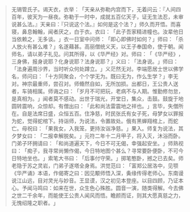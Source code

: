 
> 无锡管氏子。谒天衣，衣举：​「天亲从弥勒内宫而下，无着问云：『人间四百年，彼天为一昼夜。弥勒于一时中，成就五百亿天子，证无生法忍，未审说甚么法。』天亲曰：『只说这个法。』如何是这个法？​」师久而开悟。而喜寝，鼻息翰翰，闻者厌之，白于衣。衣曰：​「此子吾家精进幢也。汝辈他日当依赖之，无多谈。​」衣一日室中问师：​「即心即佛时如何？​」师曰：​「杀人放火有甚么难？​」名遂藉甚。高丽僧统义天，以王子奉国命，使于朝。闻师名，请以弟子礼见。问其所得，以《华严经》对。师曰：​「​《华严经》​，三身佛，报身说耶？化身说耶？法身说耶？​」义曰：​「法身说。​」师曰：​「法身遍周沙界，当时听众何处蹲立。​」义茫然无对。李端愿居士世以佛学名，师问曰：​「十方同聚会，个个学无为。既曰无为，作么生学？​」李无对。神宗最重师，尝召对。师翛然自如，无所加损。出都日，王公贵人送者，车骑相属。师诲之曰：​「岁月不可把玩，老病不与人期。惟勤修勿怠，是真相为。​」闻者莫不感动。出世于瑞光，开堂日，集众，击鼓。鼓旋于地圆转震响，众惊却。有僧出曰：​「此和尚法雷震地之祥也。​」言毕，失僧所在。自是法席日盛，众恒五百。住净慈，时民张氏有女子死，母梦女以罪报为蛇，觉得蛇棺下。持诣师，为说法，令置故处。俄有黑蝉翔棺上，而蛇亡。母祝曰：​「果我女，入我笼，更持汝诣净慈。​」果入。师复为说法，其夕梦女曰：​「二报幸解脱矣。​」元符二年十二月甲子，将入灭，沐浴而卧。门弟子环拥请曰：​「和尚道遍天下，今日不可无偈，幸强起安坐。​」师熟视曰：​「痴子，我寻常尚懒作偈，今日特地图个甚么？寻常要卧便卧，不可今日特地坐也。​」索笔大书曰：​「后事付守荣。​」掷笔憨卧，撼之已去矣。师老隐于苏之灵岩，门弟子遂塔全身焉。洪觉范曰：​「富郑公居洛中，见颚《华严诵》本语，作偈寄之曰：因见颙师悟入深，夤缘传得老师心。东南谩说江山远，目对灵光与妙音。王显谟，汉之初见本登座。以目四顾，乃证本心。予闻马鸣曰：如来在世，众生色心殊胜。圆音一演，随类得解。今去佛之世二千余年，而能使王公贵人闻风而悟。瞻颜而证，则其大愿真慈之力，无愧绍隆之职者。​」
